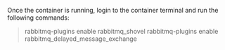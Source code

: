 Once the container is running, login to the container terminal and run the following commands:

> rabbitmq-plugins enable rabbitmq_shovel
> rabbitmq-plugins enable rabbitmq_delayed_message_exchange